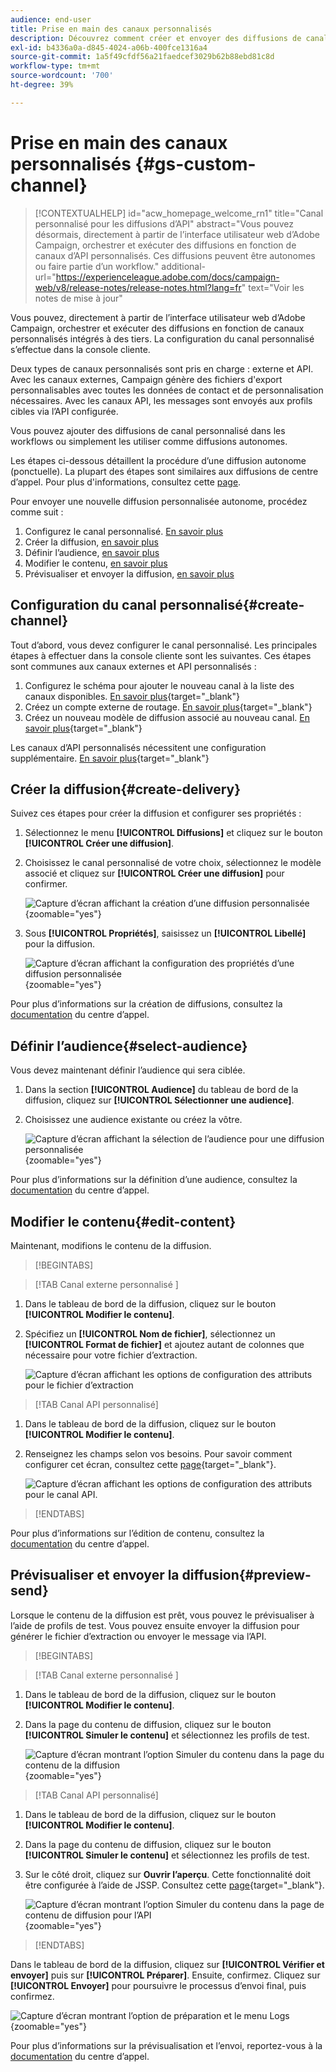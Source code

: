 ```yaml
---
audience: end-user
title: Prise en main des canaux personnalisés
description: Découvrez comment créer et envoyer des diffusions de canal personnalisé avec Adobe Campaign Web
exl-id: b4336a0a-d845-4024-a06b-400fce1316a4
source-git-commit: 1a5f49cfdf56a21faedcef3029b62b88ebd81c8d
workflow-type: tm+mt
source-wordcount: '700'
ht-degree: 39%

---
```


# Prise en main des canaux personnalisés {#gs-custom-channel}

>[!CONTEXTUALHELP]
>id="acw_homepage_welcome_rn1"
>title="Canal personnalisé pour les diffusions d’API"
>abstract="Vous pouvez désormais, directement à partir de l’interface utilisateur web d’Adobe Campaign, orchestrer et exécuter des diffusions en fonction de canaux d’API personnalisés. Ces diffusions peuvent être autonomes ou faire partie d’un workflow."
>additional-url="https://experienceleague.adobe.com/docs/campaign-web/v8/release-notes/release-notes.html?lang=fr" text="Voir les notes de mise à jour"

Vous pouvez, directement à partir de l’interface utilisateur web d’Adobe Campaign, orchestrer et exécuter des diffusions en fonction de canaux personnalisés intégrés à des tiers. La configuration du canal personnalisé s’effectue dans la console cliente.

Deux types de canaux personnalisés sont pris en charge : externe et API. Avec les canaux externes, Campaign génère des fichiers d&#39;export personnalisables avec toutes les données de contact et de personnalisation nécessaires. Avec les canaux API, les messages sont envoyés aux profils cibles via l’API configurée.

Vous pouvez ajouter des diffusions de canal personnalisé dans les workflows ou simplement les utiliser comme diffusions autonomes.

Les étapes ci-dessous détaillent la procédure d’une diffusion autonome (ponctuelle). La plupart des étapes sont similaires aux diffusions de centre d’appel. Pour plus d&#39;informations, consultez cette [page](../call-center/create-call-center.md).

Pour envoyer une nouvelle diffusion personnalisée autonome, procédez comme suit :

1. Configurez le canal personnalisé. [En savoir plus](#create-channel)
1. Créer la diffusion, [en savoir plus](#create-delivery)
1. Définir l’audience, [en savoir plus](#select-audience)
1. Modifier le contenu, [en savoir plus](#edit-content)
1. Prévisualiser et envoyer la diffusion, [en savoir plus](#preview-send)

## Configuration du canal personnalisé{#create-channel}

Tout d’abord, vous devez configurer le canal personnalisé. Les principales étapes à effectuer dans la console cliente sont les suivantes. Ces étapes sont communes aux canaux externes et API personnalisés :

1. Configurez le schéma pour ajouter le nouveau canal à la liste des canaux disponibles. [En savoir plus](https://experienceleague.adobe.com/docs/campaign/campaign-v8/send/custom-channel.html?lang=fr#configure-schema){target="_blank"}
1. Créez un compte externe de routage. [En savoir plus](https://experienceleague.adobe.com/docs/campaign/campaign-v8/send/custom-channel.html?lang=fr#reate-ext-account){target="_blank"}
1. Créez un nouveau modèle de diffusion associé au nouveau canal. [En savoir plus](https://experienceleague.adobe.com/docs/campaign/campaign-v8/send/custom-channel.html?lang=fr#create-template){target="_blank"}

Les canaux d’API personnalisés nécessitent une configuration supplémentaire. [En savoir plus](https://experienceleague.adobe.com/docs/campaign/campaign-v8/send/custom-channel.html?lang=fr#api-additional){target="_blank"}

## Créer la diffusion{#create-delivery}

Suivez ces étapes pour créer la diffusion et configurer ses propriétés :

1. Sélectionnez le menu **[!UICONTROL Diffusions]** et cliquez sur le bouton **[!UICONTROL Créer une diffusion]**.

1. Choisissez le canal personnalisé de votre choix, sélectionnez le modèle associé et cliquez sur **[!UICONTROL Créer une diffusion]** pour confirmer.

   ![Capture d’écran affichant la création d’une diffusion personnalisée](assets/cus-create.png){zoomable="yes"}

1. Sous **[!UICONTROL Propriétés]**, saisissez un **[!UICONTROL Libellé]** pour la diffusion.

   ![Capture d’écran affichant la configuration des propriétés d’une diffusion personnalisée](assets/cus-properties.png){zoomable="yes"}

Pour plus d’informations sur la création de diffusions, consultez la [documentation](../call-center/create-call-center.md#create-delivery) du centre d’appel.

## Définir l’audience{#select-audience}

Vous devez maintenant définir l’audience qui sera ciblée.

1. Dans la section **[!UICONTROL Audience]** du tableau de bord de la diffusion, cliquez sur **[!UICONTROL Sélectionner une audience]**.

1. Choisissez une audience existante ou créez la vôtre.

   ![Capture d’écran affichant la sélection de l’audience pour une diffusion personnalisée](assets/cc-audience2.png){zoomable="yes"}

Pour plus d’informations sur la définition d’une audience, consultez la [documentation](../call-center/create-call-center.md#select-audience) du centre d’appel.

## Modifier le contenu{#edit-content}

Maintenant, modifions le contenu de la diffusion.

>[!BEGINTABS]

>[!TAB  Canal externe personnalisé ]

1. Dans le tableau de bord de la diffusion, cliquez sur le bouton **[!UICONTROL Modifier le contenu]**.

1. Spécifiez un **[!UICONTROL Nom de fichier]**, sélectionnez un **[!UICONTROL Format de fichier]** et ajoutez autant de colonnes que nécessaire pour votre fichier d’extraction.

   ![Capture d’écran affichant les options de configuration des attributs pour le fichier d’extraction](assets/cc-content-attributes.png)

>[!TAB Canal API personnalisé]

1. Dans le tableau de bord de la diffusion, cliquez sur le bouton **[!UICONTROL Modifier le contenu]**.

1. Renseignez les champs selon vos besoins. Pour savoir comment configurer cet écran, consultez cette [page](https://experienceleague.adobe.com/docs/campaign/campaign-v8/send/custom-channel.html?lang=fr#api-additional-screen){target="_blank"}.

   ![Capture d’écran affichant les options de configuration des attributs pour le canal API.](assets/cc-content-attributes-api.png)

>[!ENDTABS]

Pour plus d’informations sur l’édition de contenu, consultez la [documentation](../call-center/create-call-center.md#edit-content) du centre d’appel.

## Prévisualiser et envoyer la diffusion{#preview-send}

Lorsque le contenu de la diffusion est prêt, vous pouvez le prévisualiser à l’aide de profils de test. Vous pouvez ensuite envoyer la diffusion pour générer le fichier d’extraction ou envoyer le message via l’API.

>[!BEGINTABS]

>[!TAB  Canal externe personnalisé ]

1. Dans le tableau de bord de la diffusion, cliquez sur le bouton **[!UICONTROL Modifier le contenu]**.

1. Dans la page du contenu de diffusion, cliquez sur le bouton **[!UICONTROL Simuler le contenu]** et sélectionnez les profils de test.

   ![Capture d’écran montrant l’option Simuler du contenu dans la page du contenu de la diffusion](assets/cus-simulate.png){zoomable="yes"}

>[!TAB Canal API personnalisé]

1. Dans le tableau de bord de la diffusion, cliquez sur le bouton **[!UICONTROL Modifier le contenu]**.

1. Dans la page du contenu de diffusion, cliquez sur le bouton **[!UICONTROL Simuler le contenu]** et sélectionnez les profils de test.

1. Sur le côté droit, cliquez sur **Ouvrir l’aperçu**. Cette fonctionnalité doit être configurée à l’aide de JSSP. Consultez cette [page](https://experienceleague.adobe.com/docs/campaign/campaign-v8/send/custom-channel.html?lang=fr#api-additional-preview){target="_blank"}.

   ![Capture d’écran montrant l’option Simuler du contenu dans la page de contenu de diffusion pour l’API](assets/cus-simulate-api.png){zoomable="yes"}

>[!ENDTABS]

Dans le tableau de bord de la diffusion, cliquez sur **[!UICONTROL Vérifier et envoyer]** puis sur **[!UICONTROL Préparer]**. Ensuite, confirmez. Cliquez sur **[!UICONTROL Envoyer]** pour poursuivre le processus d’envoi final, puis confirmez.

![Capture d’écran montrant l’option de préparation et le menu Logs](assets/cus-prepare.png){zoomable="yes"}

Pour plus d’informations sur la prévisualisation et l’envoi, reportez-vous à la [documentation](../call-center/create-call-center.md#preview-send) du centre d’appel.
